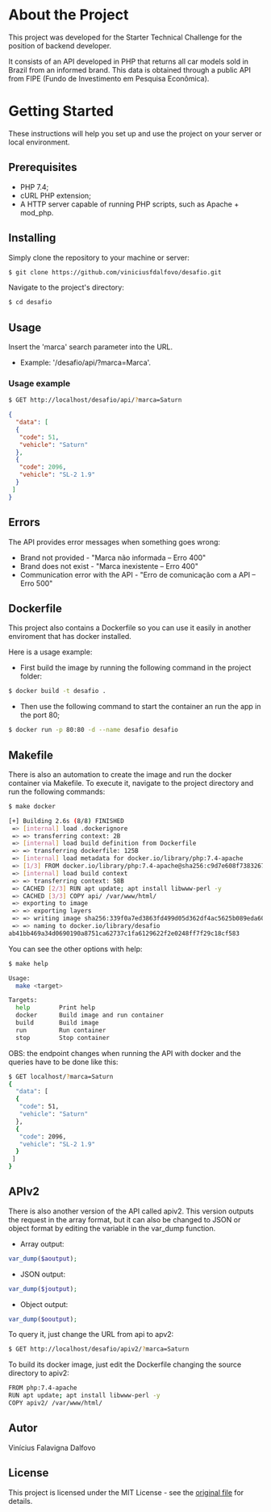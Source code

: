 # About the Project

This project was developed for the Starter Technical Challenge for the position of backend developer.

It consists of an API developed in PHP that returns all car models sold in Brazil from an informed brand. This data is obtained through a public API from FIPE (Fundo de Investimento em Pesquisa Econômica).

# Getting Started

These instructions will help you set up and use the project on your server or local environment.

## Prerequisites
 * PHP 7.4;
 * cURL PHP extension;
 * A HTTP server capable of running PHP scripts, such as Apache + mod_php.

## Installing

Simply clone the repository to your machine or server:
~~~bash
$ git clone https://github.com/viniciusfdalfovo/desafio.git
~~~

Navigate to the project's directory:
~~~bash
$ cd desafio
~~~

## Usage

Insert the 'marca' search parameter into the URL.

 * Example: '/desafio/api/?marca=Marca'.

### Usage example

~~~bash
$ GET http://localhost/desafio/api/?marca=Saturn
~~~
~~~json
{
  "data": [
  {
   "code": 51,
   "vehicle": "Saturn"
  },
  {
   "code": 2096,
   "vehicle": "SL-2 1.9"
  }
 ]
}
~~~

## Errors

The API provides error messages when something goes wrong:

* Brand not provided - "Marca não informada – Erro 400" 
* Brand does not exist - "Marca inexistente – Erro 400" 
* Communication error with the API - "Erro de comunicação com a API – Erro 500"

## Dockerfile

This project also contains a Dockerfile so you can use it easily in another enviroment that has docker installed.

Here is a usage example:
* First build the image by running the following command in the project folder:
~~~~bash
$ docker build -t desafio .
~~~~
* Then use the following command to start the container an run the app in the port 80;
~~~~bash
$ docker run -p 80:80 -d --name desafio desafio
~~~~

## Makefile

There is also an automation to create the image and run the docker container via Makefile. To execute it, navigate to the project directory and run the following commands:
~~~~bash
$ make docker

[+] Building 2.6s (8/8) FINISHED                                                                                                                                                                                      docker:default
 => [internal] load .dockerignore                                                                                                                                                                                               0.2s
 => => transferring context: 2B                                                                                                                                                                                                 0.0s
 => [internal] load build definition from Dockerfile                                                                                                                                                                            0.2s
 => => transferring dockerfile: 125B                                                                                                                                                                                            0.0s
 => [internal] load metadata for docker.io/library/php:7.4-apache                                                                                                                                                               1.3s
 => [1/3] FROM docker.io/library/php:7.4-apache@sha256:c9d7e608f73832673479770d66aacc8100011ec751d1905ff63fae3fe2e0ca6d                                                                                                         0.0s
 => [internal] load build context                                                                                                                                                                                               0.2s
 => => transferring context: 58B                                                                                                                                                                                                0.0s
 => CACHED [2/3] RUN apt update; apt install libwww-perl -y                                                                                                                                                                     0.0s
 => CACHED [3/3] COPY api/ /var/www/html/                                                                                                                                                                                       0.0s
 => exporting to image                                                                                                                                                                                                          0.1s
 => => exporting layers                                                                                                                                                                                                         0.0s
 => => writing image sha256:339f0a7ed3863fd499d05d362df4ac5625b089eda604510c15ac0fe4da8102e8                                                                                                                                    0.0s
 => => naming to docker.io/library/desafio                                                                                                                                                                                      0.0s
ab41bb469a34d0690190a8751ca62737c1fa6129622f2e0248ff7f29c18cf583
~~~~

You can see the other options with help:
~~~~bash
$ make help

Usage:
  make <target>

Targets:
  help        Print help
  docker      Build image and run container
  build       Build image
  run         Run container
  stop        Stop container
~~~~

OBS: the endpoint changes when running the API with docker and the queries have to be done like this:
~~~~bash
$ GET localhost/?marca=Saturn
{
  "data": [
  {
   "code": 51,
   "vehicle": "Saturn"
  },
  {
   "code": 2096,
   "vehicle": "SL-2 1.9"
  }
 ]
}
~~~~

## APIv2

There is also another version of the API called apiv2. This version outputs the request in the array format, but it can also be changed to JSON or object format by editing the variable in the var_dump function.
* Array output:
~~~~php
var_dump($aoutput);
~~~~
* JSON output:
~~~~php
var_dump($joutput);
~~~~
* Object output:
~~~~php
var_dump($ooutput);
~~~~

To query it, just change the URL from api to apv2:
~~~bash
$ GET http://localhost/desafio/apiv2/?marca=Saturn
~~~

To build its docker image, just edit the Dockerfile changing the source directory to apiv2:
~~~bash
FROM php:7.4-apache
RUN apt update; apt install libwww-perl -y
COPY apiv2/ /var/www/html/
~~~

## Autor

Vinícius Falavigna Dalfovo

## License

This project is licensed under the MIT License - see the [original file](https://github.com/viniciusfdalfovo/fipe-api/blob/main/LICENSE) for details.
